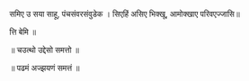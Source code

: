 समिए उ सया साहू, पंचसंवरसंवुडेक ।
सिएहिं असिए भिक्खू, आमोक्‍खाए परिवएज्जासि॥ 

त्ति बेमि ॥

॥ चउत्थो उद्देसो समत्तो ॥

॥ पढमं अज्झयणं समत्तं ॥

